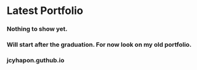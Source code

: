 # Latest Portfolio

### Nothing to show yet.

### Will start after the graduation. For now look on my old portfolio. 

### jcyhapon.guthub.io